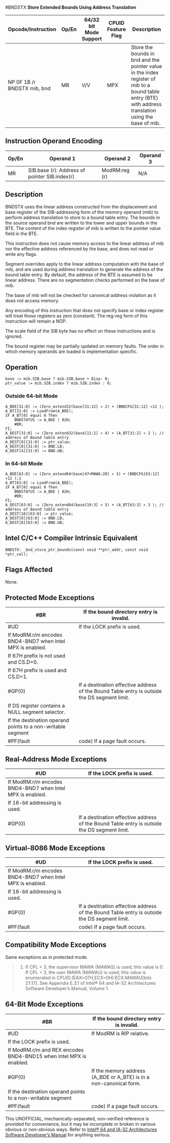 #BNDSTX
**Store Extended Bounds Using Address Translation**

| Opcode/Instruction          | Op/En | 64/32 bit Mode Support | CPUID Feature Flag | Description                                                                                                                                             |
| --------------------------- | ----- | ---------------------- | ------------------ | ------------------------------------------------------------------------------------------------------------------------------------------------------- |
| NP 0F 1B /r BNDSTX mib, bnd | MR    | V/V                    | MPX                | Store the bounds in bnd and the pointer value in the index register of mib to a bound table entry (BTE) with address translation using the base of mib. |

## Instruction Operand Encoding

| Op/En | Operand 1                                     | Operand 2     | Operand 3 |
| ----- | --------------------------------------------- | ------------- | --------- |
| MR    | SIB.base (r): Address of pointer SIB.index(r) | ModRM:reg (r) | N/A       |

## Description

BNDSTX uses the linear address constructed from the displacement and base register of the SIB-addressing form of the memory operand (mib) to perform address translation to store to a bound table entry. The bounds in the source operand bnd are written to the lower and upper bounds in the BTE. The content of the index register of mib is written to the pointer value field in the BTE.

This instruction does not cause memory access to the linear address of mib nor the effective address referenced by the base, and does not read or write any flags.

Segment overrides apply to the linear address computation with the base of mib, and are used during address translation to generate the address of the bound table entry. By default, the address of the BTE is assumed to be linear address. There are no segmentation checks performed on the base of mib.

The base of mib will not be checked for canonical address violation as it does not access memory.

Any encoding of this instruction that does not specify base or index register will treat those registers as zero (constant). The reg-reg form of this instruction will remain a NOP.

The scale field of the SIB byte has no effect on these instructions and is ignored.

The bound register may be partially updated on memory faults. The order in which memory operands are loaded is implementation specific.

## Operation

```
base := mib.SIB.base ? mib.SIB.base + Disp: 0;
ptr_value := mib.SIB.index ? mib.SIB.index : 0;

```

### Outside 64-bit Mode

```
A_BDE[31:0] := (Zero_extend32(base[31:12] « 2) + (BNDCFG[31:12] «12 );
A_BT[31:0] := LoadFrom(A_BDE);
IF A_BT[0] equal 0 Then
    BNDSTATUS := A_BDE | 02H;
    #​​BR;
FI;
A_DEST[31:0] := (Zero_extend32(base[11:2] « 4) + (A_BT[31:2] « 2 ); // address of Bound table entry
A_DEST[8][31:0] := ptr_value;
A_DEST[0][31:0] := BND.LB;
A_DEST[4][31:0] := BND.UB;

```

### In 64-bit Mode

```
A_BDE[63:0] := (Zero_extend64(base[47+MAWA:20] « 3) + (BNDCFG[63:12] «12 );1
A_BT[63:0] := LoadFrom(A_BDE);
IF A_BT[0] equal 0 Then
    BNDSTATUS := A_BDE | 02H;
    #​​BR;
FI;
A_DEST[63:0] := (Zero_extend64(base[19:3] « 5) + (A_BT[63:3] « 3 ); // address of Bound table entry
A_DEST[16][63:0] := ptr_value;
A_DEST[0][63:0] := BND.LB;
A_DEST[8][63:0] := BND.UB;

```

## Intel C/C++ Compiler Intrinsic Equivalent

```
BNDSTX: _bnd_store_ptr_bounds(const void **ptr_addr, const void *ptr_val);

```

## Flags Affected

None.

## Protected Mode Exceptions

| \#​​BR                                                      | If the bound directory entry is invalid.                                                     |
| ----------------------------------------------------------- | -------------------------------------------------------------------------------------------- |
| #​​​UD                                                      | If the LOCK prefix is used.                                                                  |
| If ModRM.r/m encodes BND4-BND7 when Intel MPX is enabled.   |
| If 67H prefix is not used and CS.D=0.                       |
| If 67H prefix is used and CS.D=1.                           |
| \#​​​​GP(0)                                                 | If a destination effective address of the Bound Table entry is outside the DS segment limit. |
| If DS register contains a NULL segment selector.            |
| If the destination operand points to a non-writable segment |
| \#​PF(fault                                                 | code) If a page fault occurs.                                                                |

## Real-Address Mode Exceptions

| #​​​UD                                                    | If the LOCK prefix is used.                                                                  |
| --------------------------------------------------------- | -------------------------------------------------------------------------------------------- |
| If ModRM.r/m encodes BND4-BND7 when Intel MPX is enabled. |
| If 16-bit addressing is used.                             |
| \#​​​​GP(0)                                               | If a destination effective address of the Bound Table entry is outside the DS segment limit. |

## Virtual-8086 Mode Exceptions

| #​​​UD                                                    | If the LOCK prefix is used.                                                                  |
| --------------------------------------------------------- | -------------------------------------------------------------------------------------------- |
| If ModRM.r/m encodes BND4-BND7 when Intel MPX is enabled. |
| If 16-bit addressing is used.                             |
| \#​​​​GP(0)                                               | If a destination effective address of the Bound Table entry is outside the DS segment limit. |
| \#​PF(fault                                               | code) If a page fault occurs.                                                                |

## Compatibility Mode Exceptions

Same exceptions as in protected mode.

> 1. If CPL < 3, the supervisor MAWA (MAWAS) is used; this value is 0. If CPL = 3, the user MAWA (MAWAU) is used; this value is enumerated in CPUID.(EAX=07H,ECX=0H):ECX.MAWAU[bits 21:17]. See Appendix E.3.1 of Intel® 64 and IA-32 Architectures Software Developer’s Manual, Volume 1.

## 64-Bit Mode Exceptions

| \#​​BR                                                             | If the bound directory entry is invalid.                           |
| ------------------------------------------------------------------ | ------------------------------------------------------------------ |
| #​​​UD                                                             | If ModRM is RIP relative.                                          |
| If the LOCK prefix is used.                                        |
| If ModRM.r/m and REX encodes BND4-BND15 when Intel MPX is enabled. |
| \#​​​​GP(0)                                                        | If the memory address (A_BDE or A_BTE) is in a non-canonical form. |
| If the destination operand points to a non-writable segment        |
| \#​PF(fault                                                        | code) If a page fault occurs.                                      |

This UNOFFICIAL, mechanically-separated, non-verified reference is provided for convenience, but it may be
incomplete or broken in various obvious or non-obvious
ways. Refer to [Intel® 64 and IA-32 Architectures Software Developer’s Manual](https://software.intel.com/en-us/download/intel-64-and-ia-32-architectures-sdm-combined-volumes-1-2a-2b-2c-2d-3a-3b-3c-3d-and-4) for anything serious.
